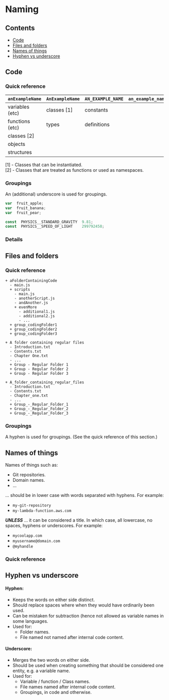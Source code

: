 # Naming

## Contents

  * [Code](#code)
  * [Files and folders](#files-and-folders)
  * [Names of things](#names-of-things)
  * [Hyphen vs underscore](#hyphen-vs-underscore)

## Code

### Quick reference

| `anExampleName`   | `AnExampleName`   | `AN_EXAMPLE_NAME` | `an_example_name` | `An_example_name` |
| ----------------- | ----------------- | ----------------- | ----------------- | ----------------- |
| variables (etc)   | classes [1]       | constants         |                   |                   |
| functions (etc)   | types             | definitions       |                   |                   |
| classes [2]       |                   |                   |                   |                   |
| objects           |                   |                   |                   |                   |
| structures        |                   |                   |                   |                   |

[1] - Classes that can be instantiated.  
[2] - Classes that are treated as functions or used as namespaces.

### Groupings

An (additional) underscore is used for groupings.

```javascript
var  fruit_apple;
var  fruit_banana;
var  fruit_pear;

const  PHYSICS__STANDARD_GRAVITY  9.81;
const  PHYSICS__SPEED_OF_LIGHT    299792458;
```

### Details

## Files and folders

### Quick reference

```
+ aFolderContainingCode
  - main.js
  + scripts
    - main.js
    - anotherScript.js
    - andAnother.js
    + evenMore
      - additional1.js
      - additional2.js
      - ...
  + group_codingFolder1
  + group_codingFolder2
  + group_codingFolder3

+ A folder containing regular files
  - Introduction.txt
  - Contents.txt
  - Chapter One.txt
  - ...
  + Group - Regular Folder 1
  + Group - Regular Folder 2
  + Group - Regular Folder 3
  
+ A_folder_containing_regular_files
  - Introduction.txt
  - Contents.txt
  - Chapter_one.txt
  - ...
  + Group_-_Regular_Folder_1
  + Group_-_Regular_Folder_2
  + Group_-_Regular_Folder_3
```
### Groupings

A hyphen is used for groupings. (See the quick reference of this section.)

## Names of things

Names of things such as:

- Git repositories.
- Domain names.
- ...

... should be in lower case with words separated with hyphens. For example:

- `my-git-repository`
- `my-lambda-function.aws.com`

__*UNLESS*__ ... it can be considered a title. In which case, all lowercase, no spaces, hyphens or underscores. For example:

- `mycoolapp.com`
- `myusername@domain.com`
- `@myhandle`

### Quick reference

## Hyphen vs underscore

#### Hyphen:

- Keeps the words on either side distinct.
- Should replace spaces where when they would have ordinarily been used.
- Can be mistaken for subtraction (hence not allowed as variable names in some languages.
- Used for:
  - Folder names.
  - File named not named after internal code content.

#### Underscore:

- Merges the two words on either side.
- Should be used when creating something that should be considered one entity, e.g. a variable name.
- Used for:
  - Variable / function / Class names.
  - File names named after internal code content.
  - Groupings, in code and otherwise.
